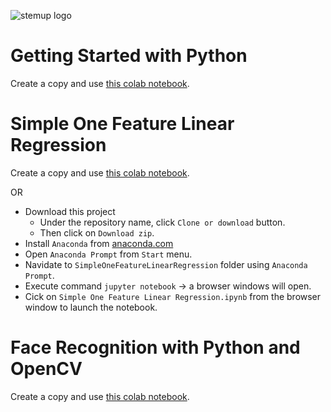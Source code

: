![stemup logo](https://upload.wikimedia.org/wikipedia/commons/thumb/5/59/STEMUp_Logo.png/800px-STEMUp_Logo.png)


# Getting Started with Python

Create a copy and use [this colab notebook](https://colab.research.google.com/drive/1aNr0z2sfzPm-cStKevDtSe97yCtZjfJb?usp=sharing).

# Simple One Feature Linear Regression

Create a copy and use [this colab notebook](https://colab.research.google.com/drive/1pI1PI8tzTygZsprF7evSSZzX8mTzq3zl?usp=sharing).

OR

* Download this project
  * Under the repository name, click `Clone or download` button.
  * Then click on `Download zip`.
* Install `Anaconda` from [anaconda.com](https://www.anaconda.com/products/individual)
* Open `Anaconda Prompt` from `Start` menu.
* Navidate to `SimpleOneFeatureLinearRegression` folder using `Anaconda Prompt`.
* Execute command `jupyter notebook` -> a browser windows will open.
* Cick on `Simple One Feature Linear Regression.ipynb` from the browser window to launch the notebook.

# Face Recognition with Python and OpenCV

Create a copy and use [this colab notebook](https://colab.research.google.com/drive/1gm9i6F_PjnD2_4NitUAkaBpyuFC8vZpB?usp=sharing).
